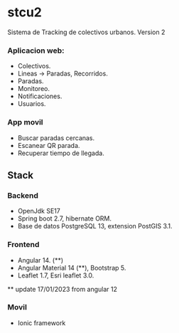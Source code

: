 # stcu2
 Sistema de Tracking de colectivos urbanos. Version 2

### Aplicacion web: 

+ Colectivos.
+ Lineas -> Paradas, Recorridos.
+ Paradas.
+ Monitoreo.
+ Notificaciones.
+ Usuarios.

### App movil
+ Buscar paradas cercanas.
+ Escanear QR parada.
+ Recuperar tiempo de llegada.


## Stack 

### Backend
* OpenJdk SE17 
* Spring boot 2.7, hibernate ORM.
* Base de datos PostgreSQL 13, extension PostGIS 3.1.

### Frontend
* Angular 14. (**) 
* Angular Material 14 (**), Bootstrap 5.
* Leaflet 1.7, Esri leaflet 3.0.

** update 17/01/2023 from angular 12 

### Movil
* Ionic framework
